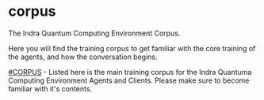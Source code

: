 # corpus

The Indra Quantum Computing Environment Corpus.

Here you will find the training corpus to get familiar with the core training of the agents, and how the conversation begins.

[#CORPUS]() - Listed here is the main training corpus for the Indra Quantuma Computing Environment Agents and Clients. Please make sure to become familiar with it's contents.
